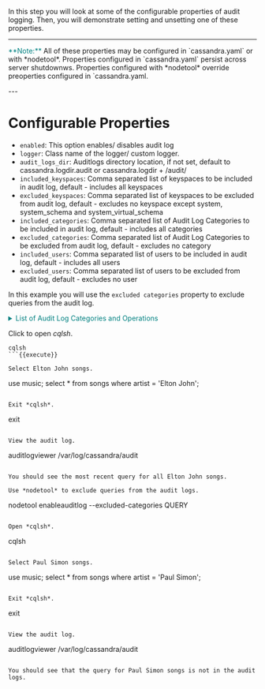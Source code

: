 In this step you will look at some of the configurable properties of audit logging. Then, you will demonstrate setting and unsetting one of these properties.

---
<p>
<span style="color:teal">**Note:**</span> 
All of these properties may be configured in `cassandra.yaml` or with *nodetool*. Properties configured in `cassandra.yaml` persist across server shutdownws. Properties configured with *nodetool* override preoperties configured in `cassandra.yaml.
</p>
---

# Configurable Properties

- `enabled`: This option enables/ disables audit log
- `logger`: Class name of the logger/ custom logger.
- `audit_logs_dir`: Auditlogs directory location, if not set, default to cassandra.logdir.audit or cassandra.logdir + /audit/
- `included_keyspaces`: Comma separated list of keyspaces to be included in audit log, default - includes all keyspaces
- `excluded_keyspaces`: Comma separated list of keyspaces to be excluded from audit log, default - excludes no keyspace except system, system_schema and system_virtual_schema
- `included_categories`: Comma separated list of Audit Log Categories to be included in audit log, default - includes all categories
- `excluded_categories`: Comma separated list of Audit Log Categories to be excluded from audit log, default - excludes no category
- `included_users`: Comma separated list of users to be included in audit log, default - includes all users
- `excluded_users`: Comma separated list of users to be excluded from audit log, default - excludes no user

In this example you will use the `excluded categories` property to exclude queries from the audit log. 

<details>
  <summary style="color:teal">List of Audit Log Categories and Operations</summary>
<hr>
<ul>
<li>`QUERY`: SELECT</li>
<li>`DML`: (Data Manipulation Language) UPDATE, DELETE, INSERT, BATCH</li>
<li>`DDL`: (Data Definition Language) TRUNCATE, CREATE_KEYSPACE, ALTER_KEYSPACE, DROP_KEYSPACE, CREATE_TABLE, DROP_TABLE, DROP_TRIGGER, CREATE_INDEX, DROP_INDEX, CREATE_TYPE, DROP_AGGREGATE,ALTER_VIEW, CREATE_VIEW, CREATE_FUNCTION, ALTER_TABLE, CREATE_AGGREGATE, DROP_VIEW, DROP_TYPE,DROP_FUNCTION, CREATE_TRIGGER, ALTER_TYPE</li>
<li>`DCL`: (Data Control Language) LIST_USERS, GRANT, REVOKE, DROP_ROLE, ALTER ROLE, LIST_ROLES, LIST_PERMISSIONS, CREATE_ROLE</li>
<li>`OTHER`: USE_KEYSPACE</li>
<li>`AUTH`: LOGIN_ERROR, UNAUTHORIZED_ATTEMPT, LOGIN_SUCCESS</li>
<li>`ERROR`: REQUEST_FAILURE</li>
<li>`PREPARE`: PREPARE_STATEMENT</li>
</ul>
<hr>
</details>


Click to open *cqlsh*.
```
cqlsh
```{{execute}}

Select Elton John songs.
```
use music;
select * from songs where artist = 'Elton John';
```{{execute}}

Exit *cqlsh*.
```
exit
```{{execute}}

View the audit log.
```
auditlogviewer /var/log/cassandra/audit
```{{execute}}

You should see the most recent query for all Elton John songs.

Use *nodetool* to exclude queries from the audit logs.
```
nodetool enableauditlog --excluded-categories QUERY
```{{execute}}

Open *cqlsh*.
```
cqlsh
```{{execute}}

Select Paul Simon songs.
```
use music;
select * from songs where artist = 'Paul Simon';
```{{execute}}

Exit *cqlsh*.
```
exit
```{{execute}}

View the audit log.
```
auditlogviewer /var/log/cassandra/audit
```{{execute}}

You should see that the query for Paul Simon songs is not in the audit logs.





